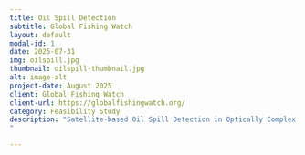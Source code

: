```yaml
---
title: Oil Spill Detection
subtitle: Global Fishing Watch
layout: default
modal-id: 1
date: 2025-07-31
img: oilspill.jpg
thumbnail: oilspill-thumbnail.jpg
alt: image-alt
project-date: August 2025
client: Global Fishing Watch
client-url: https://globalfishingwatch.org/
category: Feasibility Study
description: "Satellite-based Oil Spill Detection in Optically Complex Waters: A Feasibility Study for Argentina. Oil spills significantly impact the environment, local economies, and coastal communities. Effective monitoring and rapid response are critical, particularly in regions with extensive coastlines and heavy maritime traffic. Argentina, with its vast Atlantic coast and busy ports, such as Buenos Aires, La Plata, and Bahía Blanca, faces unique challenges due to frequent maritime routes and optically complex turbid waters like the Río de la Plata estuary. 
"

---
```


